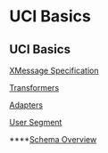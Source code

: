 # UCI Basics

## UCI Basics

[XMessage Specification](xmessage-specification.md)

[Transformers](transformers/)

[Adapters](adapters/)

[User Segment](user-segment.md)

****[Schema Overview](schema-overview.md)

